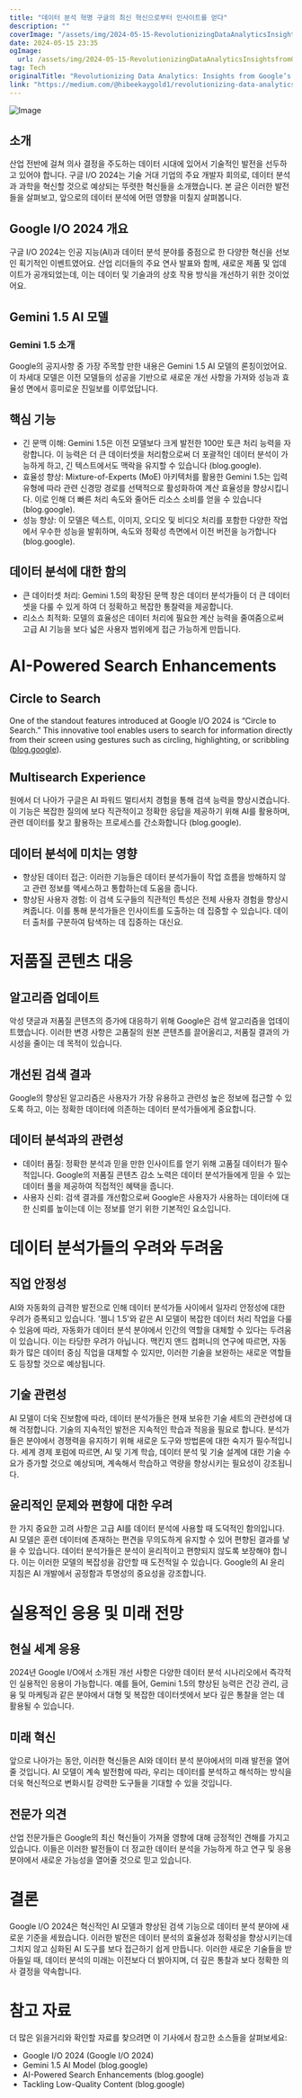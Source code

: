 ```yaml
---
title: "데이터 분석 혁명 구글의 최신 혁신으로부터 인사이트를 얻다"
description: ""
coverImage: "/assets/img/2024-05-15-RevolutionizingDataAnalyticsInsightsfromGooglesLatestInnovations_0.png"
date: 2024-05-15 23:35
ogImage:
  url: /assets/img/2024-05-15-RevolutionizingDataAnalyticsInsightsfromGooglesLatestInnovations_0.png
tag: Tech
originalTitle: "Revolutionizing Data Analytics: Insights from Google’s Latest Innovations"
link: "https://medium.com/@hibeekaygold1/revolutionizing-data-analytics-insights-from-googles-latest-innovations-cb81105a1da2"
---
```


![Image](/assets/img/2024-05-15-RevolutionizingDataAnalyticsInsightsfromGooglesLatestInnovations_0.png)

## 소개

산업 전반에 걸쳐 의사 결정을 주도하는 데이터 시대에 있어서 기술적인 발전을 선두하고 있어야 합니다. 구글 I/O 2024는 기술 거대 기업의 주요 개발자 회의로, 데이터 분석과 과학을 혁신할 것으로 예상되는 뚜렷한 혁신들을 소개했습니다. 본 글은 이러한 발전들을 살펴보고, 앞으로의 데이터 분석에 어떤 영향을 미칠지 살펴봅니다.

## Google I/O 2024 개요

구글 I/O 2024는 인공 지능(AI)과 데이터 분석 분야를 중점으로 한 다양한 혁신을 선보인 획기적인 이벤트였어요. 산업 리더들의 주요 연사 발표와 함께, 새로운 제품 및 업데이트가 공개되었는데, 이는 데이터 및 기술과의 상호 작용 방식을 개선하기 위한 것이었어요.

## Gemini 1.5 AI 모델

### Gemini 1.5 소개

Google의 공지사항 중 가장 주목할 만한 내용은 Gemini 1.5 AI 모델의 론칭이었어요. 이 차세대 모델은 이전 모델들의 성공을 기반으로 새로운 개선 사항을 가져와 성능과 효율성 면에서 흥미로운 진일보를 이루었답니다.

## 핵심 기능

- 긴 문맥 이해: Gemini 1.5은 이전 모델보다 크게 발전한 100만 토큰 처리 능력을 자랑합니다. 이 능력은 더 큰 데이터셋을 처리함으로써 더 포괄적인 데이터 분석이 가능하게 하고, 긴 텍스트에서도 맥락을 유지할 수 있습니다 (blog.google).
- 효율성 향상: Mixture-of-Experts (MoE) 아키텍처를 활용한 Gemini 1.5는 입력 유형에 따라 관련 신경망 경로를 선택적으로 활성화하여 계산 효율성을 향상시킵니다. 이로 인해 더 빠른 처리 속도와 줄어든 리소스 소비를 얻을 수 있습니다 (blog.google).
- 성능 향상: 이 모델은 텍스트, 이미지, 오디오 및 비디오 처리를 포함한 다양한 작업에서 우수한 성능을 발휘하며, 속도와 정확성 측면에서 이전 버전을 능가합니다 (blog.google).

## 데이터 분석에 대한 함의

- 큰 데이터셋 처리: Gemini 1.5의 확장된 문맥 창은 데이터 분석가들이 더 큰 데이터셋을 다룰 수 있게 하여 더 정확하고 복잡한 통찰력을 제공합니다.
- 리소스 최적화: 모델의 효율성은 데이터 처리에 필요한 계산 능력을 줄여줌으로써 고급 AI 기능을 보다 넓은 사용자 범위에게 접근 가능하게 만듭니다.

# AI-Powered Search Enhancements

## Circle to Search

One of the standout features introduced at Google I/O 2024 is “Circle to Search.” This innovative tool enables users to search for information directly from their screen using gestures such as circling, highlighting, or scribbling ([blog.google](blog.google)).

## Multisearch Experience

원에서 더 나아가 구글은 AI 파워드 멀티서치 경험을 통해 검색 능력을 향상시켰습니다. 이 기능은 복잡한 질의에 보다 직관적이고 정확한 응답을 제공하기 위해 AI를 활용하며, 관련 데이터를 찾고 활용하는 프로세스를 간소화합니다 (blog.google).

## 데이터 분석에 미치는 영향

- 향상된 데이터 접근: 이러한 기능들은 데이터 분석가들이 작업 흐름을 방해하지 않고 관련 정보를 액세스하고 통합하는데 도움을 줍니다.
- 향상된 사용자 경험: 이 검색 도구들의 직관적인 특성은 전체 사용자 경험을 향상시켜줍니다. 이를 통해 분석가들은 인사이트를 도출하는 데 집중할 수 있습니다. 데이터 출처를 구분하여 탐색하는 데 집중하는 대신요.

# 저품질 콘텐츠 대응

## 알고리즘 업데이트

악성 댓글과 저품질 콘텐츠의 증가에 대응하기 위해 Google은 검색 알고리즘을 업데이트했습니다. 이러한 변경 사항은 고품질의 원본 콘텐츠를 끌어올리고, 저품질 결과의 가시성을 줄이는 데 목적이 있습니다.

## 개선된 검색 결과

Google의 향상된 알고리즘은 사용자가 가장 유용하고 관련성 높은 정보에 접근할 수 있도록 하고, 이는 정확한 데이터에 의존하는 데이터 분석가들에게 중요합니다.

## 데이터 분석과의 관련성

- 데이터 품질: 정확한 분석과 믿을 만한 인사이트를 얻기 위해 고품질 데이터가 필수적입니다. Google의 저품질 콘텐츠 감소 노력은 데이터 분석가들에게 믿을 수 있는 데이터 풀을 제공하여 직접적인 혜택을 줍니다.
- 사용자 신뢰: 검색 결과를 개선함으로써 Google은 사용자가 사용하는 데이터에 대한 신뢰를 높이는데 이는 정보를 얻기 위한 기본적인 요소입니다.

# 데이터 분석가들의 우려와 두려움

## 직업 안정성

AI와 자동화의 급격한 발전으로 인해 데이터 분석가들 사이에서 일자리 안정성에 대한 우려가 증폭되고 있습니다. '젬니 1.5'와 같은 AI 모델이 복잡한 데이터 처리 작업을 다룰 수 있음에 따라, 자동화가 데이터 분석 분야에서 인간의 역할을 대체할 수 있다는 두려움이 있습니다. 이는 타당한 우려가 아닙니다. 맥킨지 앤드 컴퍼니의 연구에 따르면, 자동화가 많은 데이터 중심 직업을 대체할 수 있지만, 이러한 기술을 보완하는 새로운 역할들도 등장할 것으로 예상됩니다.

## 기술 관련성

AI 모델이 더욱 진보함에 따라, 데이터 분석가들은 현재 보유한 기술 세트의 관련성에 대해 걱정합니다. 기술의 지속적인 발전은 지속적인 학습과 적응을 필요로 합니다. 분석가들은 분야에서 경쟁력을 유지하기 위해 새로운 도구와 방법론에 대한 숙지가 필수적입니다. 세계 경제 포럼에 따르면, AI 및 기계 학습, 데이터 분석 및 기술 설계에 대한 기술 수요가 증가할 것으로 예상되며, 계속해서 학습하고 역량을 향상시키는 필요성이 강조됩니다.

## 윤리적인 문제와 편향에 대한 우려

한 가지 중요한 고려 사항은 고급 AI를 데이터 분석에 사용할 때 도덕적인 함의입니다. AI 모델은 훈련 데이터에 존재하는 편견을 무의도하게 유지할 수 있어 편향된 결과를 낳을 수 있습니다. 데이터 분석가들은 분석이 윤리적이고 편향되지 않도록 보장해야 합니다. 이는 이러한 모델의 복잡성을 감안할 때 도전적일 수 있습니다. Google의 AI 윤리 지침은 AI 개발에서 공정함과 투명성의 중요성을 강조합니다.

# 실용적인 응용 및 미래 전망

## 현실 세계 응용

2024년 Google I/O에서 소개된 개선 사항은 다양한 데이터 분석 시나리오에서 즉각적인 실용적인 응용이 가능합니다. 예를 들어, Gemini 1.5의 향상된 능력은 건강 관리, 금융 및 마케팅과 같은 분야에서 대형 및 복잡한 데이터셋에서 보다 깊은 통찰을 얻는 데 활용될 수 있습니다.

## 미래 혁신

앞으로 나아가는 동안, 이러한 혁신들은 AI와 데이터 분석 분야에서의 미래 발전을 열어줄 것입니다. AI 모델이 계속 발전함에 따라, 우리는 데이터를 분석하고 해석하는 방식을 더욱 혁신적으로 변화시킬 강력한 도구들을 기대할 수 있을 것입니다.

## 전문가 의견

산업 전문가들은 Google의 최신 혁신들이 가져올 영향에 대해 긍정적인 견해를 가지고 있습니다. 이들은 이러한 발전들이 더 정교한 데이터 분석을 가능하게 하고 연구 및 응용 분야에서 새로운 가능성을 열어줄 것으로 믿고 있습니다.

# 결론

Google I/O 2024은 혁신적인 AI 모델과 향상된 검색 기능으로 데이터 분석 분야에 새로운 기준을 세웠습니다. 이러한 발전은 데이터 분석의 효율성과 정확성을 향상시키는데 그치지 않고 심화된 AI 도구를 보다 접근하기 쉽게 만듭니다. 이러한 새로운 기술들을 받아들일 때, 데이터 분석의 미래는 이전보다 더 밝아지며, 더 깊은 통찰과 보다 정확한 의사 결정을 약속합니다.

# 참고 자료

더 많은 읽을거리와 확인할 자료를 찾으려면 이 기사에서 참고한 소스들을 살펴보세요:

- Google I/O 2024 (Google I/O 2024)
- Gemini 1.5 AI Model (blog.google)
- AI-Powered Search Enhancements (blog.google)
- Tackling Low-Quality Content (blog.google)
